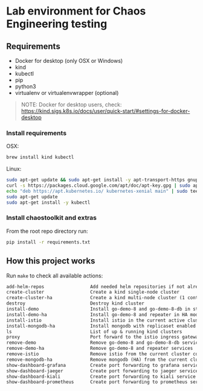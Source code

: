 # Lab environment for Chaos Engineering testing

## Requirements

- Docker for desktop (only OSX or Windows)
- kind
- kubectl
- pip
- python3
- virtualenv or virtualenvwrapper (optional)

> NOTE: Docker for desktop users, check: https://kind.sigs.k8s.io/docs/user/quick-start/#settings-for-docker-desktop

### Install requirements

OSX:

```bash
brew install kind kubectl
```

Linux:

```bash
sudo apt-get update && sudo apt-get install -y apt-transport-https gnupg2
curl -s https://packages.cloud.google.com/apt/doc/apt-key.gpg | sudo apt-key add -
echo "deb https://apt.kubernetes.io/ kubernetes-xenial main" | sudo tee -a /etc/apt/sources.list.d/kubernetes.list
sudo apt-get update
sudo apt-get install -y kubectl
```

### Install chaostoolkit and extras

From the root repo directory run:

```bash
pip install -r requirements.txt
```

## How this project works

Run `make` to check all available actions:

```txt
add-helm-repos                 Add needed helm repositories if not already added
create-cluster                 Create a kind single-node cluster
create-cluster-ha              Create a kind multi-node cluster (1 control-plane, 2 workers)
destroy                        Destroy kind cluster
install-demo                   Install go-demo-8 and go-demo-8-db in standalone mode
install-demo-ha                Install go-demo-8 and repeater in HA mode
install-istio                  Install istio in the current active cluster with demo profile (addons enabled: grafana, kiali, prometheus, and tracing)
install-mongodb-ha             Install mongodb with replicaset enabled (HA)
ls                             List of up & running kind clusters
proxy                          Port forward to the istio ingress gateway so we can communicate with the services in the cluster
remove-demo                    Remove go-demo-8 and go-demo-8-db services
remove-demo-ha                 Remove go-demo-8 and repeater services
remove-istio                   Remove istio from the current cluster context
remove-mongodb-ha              Remove mongodb (HA) from the current cluster context
show-dashboard-grafana         Create port forwarding to grafana service and open dashboard in default browser
show-dashboard-jaeger          Create port forwarding to jaeger service and open dashboard in default browser
show-dashboard-kiali           Create port forwarding to kiali service and open dashboard in deafult browser
show-dashboard-prometheus      Create port forwarding to prometheus service and open dashboard in default browser
```
